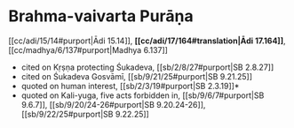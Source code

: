 # Brahma-vaivarta Purāṇa

[[cc/adi/15/14#purport|Ādi 15.14]], **[[cc/adi/17/164#translation|Ādi 17.164]]**, [[cc/madhya/6/137#purport|Madhya 6.137]]

* cited on Kṛṣṇa protecting Śukadeva, [[sb/2/8/27#purport|SB 2.8.27]]
* cited on Śukadeva Gosvāmī, [[sb/9/21/25#purport|SB 9.21.25]]
* quoted on human interest, [[sb/2/3/19#purport|SB 2.3.19]]*
* quoted on Kali-yuga, five acts forbidden in, [[sb/9/6/7#purport|SB 9.6.7]], [[sb/9/20/24-26#purport|SB 9.20.24-26]], [[sb/9/22/25#purport|SB 9.22.25]]
